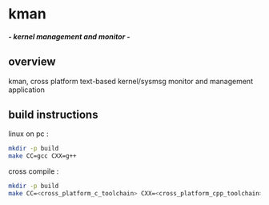 # kman

#### *- kernel management and monitor -*


## overview

kman, cross platform text-based kernel/sysmsg monitor and management application

## build instructions

linux on pc :

```sh
mkdir -p build
make CC=gcc CXX=g++ 
```

cross compile :

```sh
mkdir -p build
make CC=<cross_platform_c_toolchain> CXX=<cross_platform_cpp_toolchain>
```